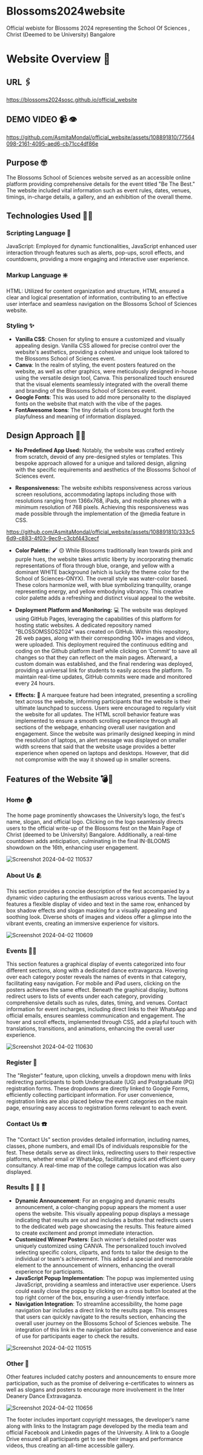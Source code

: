# Blossoms2024website
Official webiste for Blossoms 2024 representing the School Of Sciences , Christ (Deemed to be University) Bangalore


# Website Overview 👀

## URL 🖇️
https://blossoms2024sosc.github.io/official_website

## DEMO VIDEO 📹 👁️


https://github.com/AsmitaMondal/official_website/assets/108891810/77564098-2161-4095-aed6-cb71cc4df86e


## Purpose 🤓
The Blossoms School of Sciences website served as an accessible online platform providing comprehensive details for the event titled "Be The Best." The website included vital information such as event rules, dates, venues, timings, in-charge details, a gallery, and an exhibition of the overall theme.

## Technologies Used 👩‍💻
### Scripting Language 📜
JavaScript: Employed for dynamic functionalities, JavaScript enhanced user interaction through features such as alerts, pop-ups, scroll effects, and countdowns, providing a more engaging and interactive user experience.

### Markup Language ❇️
HTML: Utilized for content organization and structure, HTML ensured a clear and logical presentation of information, contributing to an effective user interface and seamless navigation on the Blossoms School of Sciences website.

### Styling ✨
- **Vanilla CSS**: Chosen for styling to ensure a customized and visually appealing design. Vanilla CSS allowed for precise control over the website's aesthetics, providing a cohesive and unique look tailored to the Blossoms School of Sciences event.
- **Canva**: In the realm of styling, the event posters featured on the website, as well as other graphics, were meticulously designed in-house using the versatile design tool, Canva. This personalized touch ensured that the visual elements seamlessly integrated with the overall theme and branding of the Blossoms School of Sciences event.
- **Google Fonts**: This was used to add more personality to the displayed fonts on the website that match with the vibe of the pages.
- **FontAwesome Icons**: The tiny details of icons brought forth the playfulness and meaning of information displayed.

## Design Approach 🎊🥸

- **No Predefined App Used:**
Notably, the website was crafted entirely from scratch, devoid of any pre-designed styles or templates. This bespoke approach allowed for a unique and tailored design, aligning with the specific requirements and aesthetics of the Blossoms School of Sciences event.

- **Responsiveness:**
The website exhibits responsiveness across various screen resolutions, accommodating laptops including those with resolutions ranging from 1366x768, iPads, and mobile phones with a minimum resolution of 768 pixels. Achieving this responsiveness was made possible through the implementation of the @media feature in CSS.


https://github.com/AsmitaMondal/official_website/assets/108891810/333c56d9-c883-4f03-9ec9-c3cbf443cecf



- **Color Palette:** 🖌️ 🟡
While Blossoms traditionally lean towards pink and purple hues, the website takes artistic liberty by incorporating thematic representations of flora through blue, orange, and yellow with a dominant WHITE background (which is luckily the theme color for the School of Sciences-ONYX). The overall style was water-color based. These colors harmonize well, with blue symbolizing tranquility, orange representing energy, and yellow embodying vibrancy. This creative color palette adds a refreshing and distinct visual appeal to the website.

- **Deployment Platform and Monitoring:** 💻
The website was deployed using GitHub Pages, leveraging the capabilities of this platform for hosting static websites. 
A dedicated repository named "BLOSSOMSSOS2024" was created on GitHub. Within this repository, 26 web pages, along with their corresponding 100+ images and videos, were uploaded. 
This deployment required the continuous editing and coding on the Github platform itself while clicking on ‘Commit’ to save all changes so that they can reflect on the main pages. 
Afterward, a custom domain was established, and the final rendering was deployed, providing a universal link for students to easily access the platform.
To maintain real-time updates, GitHub commits were made and monitored every 24 hours.

- **Effects:** 🎇
A marquee feature had been integrated, presenting a scrolling text across the website, informing participants that the website is their ultimate launchpad to success. Users were encouraged to regularly visit the website for all updates. The HTML scroll behavior feature was implemented to ensure a smooth scrolling experience through all sections of the webpage, enhancing overall user navigation and engagement.
Since the website was primarily designed keeping in mind the resolution of laptops, an alert message was displayed on smaller width screens that said that the website usage provides a better experience when opened on laptops and desktops. However, that did not compromise with the way it showed up in smaller screens.

## Features of the Website 💣🎠

### Home 🏠
The home page prominently showcases the University’s logo, the fest's name, slogan, and official logo. Clicking on the logo seamlessly directs users to the official write-up of the Blossoms fest on the Main Page of Christ (deemed to be University) Bangalore. Additionally, a real-time countdown adds anticipation, culminating in the final IN-BLOOMS showdown on the 16th, enhancing user engagement.

![Screenshot 2024-04-02 110537](https://github.com/AsmitaMondal/official_website/assets/108891810/369b548c-ff8a-4390-a47d-5381f27a24f1)

### About Us 🫂
This section provides a concise description of the fest accompanied by a dynamic video capturing the enthusiasm across various events. The layout features a flexible display of video and text in the same row, enhanced by box shadow effects and slogan masking for a visually appealing and soothing look. Diverse shots of images and videos offer a glimpse into the vibrant events, creating an immersive experience for visitors.


![Screenshot 2024-04-02 110609](https://github.com/AsmitaMondal/official_website/assets/108891810/a8742654-47d7-403c-97c5-e7f7b0c13b1c)


### Events 👯‍♀️
This section features a graphical display of events categorized into four different sections, along with a dedicated dance extravaganza. 
Hovering over each category poster reveals the names of events in that category, facilitating easy navigation. For mobile and iPad users, clicking on the posters achieves the same effect. 
Beneath the graphical display, buttons redirect users to lists of events under each category, providing comprehensive details such as rules, dates, timing, and venues. 
Contact information for event incharges, including direct links to their WhatsApp and official emails, ensures seamless communication and engagement. The hover and scroll effects, implemented through CSS, add a playful touch with translations, transitions, and animations, enhancing the overall user experience.


![Screenshot 2024-04-02 110630](https://github.com/AsmitaMondal/official_website/assets/108891810/e652c6eb-64ea-4a27-bef5-9955aa7e84c9)


### Register 📘
The "Register" feature, upon clicking, unveils a dropdown menu with links redirecting participants to both Undergraduate (UG) and Postgraduate (PG) registration forms. These dropdowns are directly linked to Google Forms, efficiently collecting participant information. For user convenience, registration links are also placed below the event categories on the main page, ensuring easy access to registration forms relevant to each event.

### Contact Us ☎️
The "Contact Us" section provides detailed information, including names, classes, phone numbers, and email IDs of individuals responsible for the fest. These details serve as direct links, redirecting users to their respective platforms, whether email or WhatsApp, facilitating quick and efficient query consultancy.
A real-time map of the college campus location was also displayed.


### Results 🥇 🥈 🥉
- **Dynamic Announcement**: For an engaging and dynamic results announcement, a color-changing popup appears the moment a user opens the website. This visually appealing popup displays a message indicating that results are out and includes a button that redirects users to the dedicated web page showcasing the results. This feature aimed to create excitement and prompt immediate interaction.
- **Customized Winner Posters**: Each winner's detailed poster was uniquely customized using CANVA. The personalized touch involved selecting specific colors, cliparts, and fonts to tailor the design to the individual or team's achievement. This added a special and memorable element to the announcement of winners, enhancing the overall experience for participants.
- **JavaScript Popup Implementation**: The popup was implemented using JavaScript, providing a seamless and interactive user experience. Users could easily close the popup by clicking on a cross button located at the top right corner of the box, ensuring a user-friendly interface.
- **Navigation Integration**: To streamline accessibility, the home page navigation bar includes a direct link to the results page. This ensures that users can quickly navigate to the results section, enhancing the overall user journey on the Blossoms School of Sciences website. The integration of this link in the navigation bar added convenience and ease of use for participants eager to check the results.


![Screenshot 2024-04-02 110515](https://github.com/AsmitaMondal/official_website/assets/108891810/d34cc7a4-3376-4357-85c1-383ad0cab999)



### Other 🤔
Other features included catchy posters and announcements to ensure more participation, such as the promise of delivering e-certificates to winners as well as slogans and posters to encourage more involvement in the Inter Deanery Dance Extravaganza.

![Screenshot 2024-04-02 110656](https://github.com/AsmitaMondal/official_website/assets/108891810/2f38eada-cd8e-4a62-92d6-71ade63a1279)

The footer includes important copyright messages, the developer’s name along with links to the Instagram page developed by the media team and official Facebook and Linkedin pages of the University.
A link to a Google Drive ensured all participants get to see their images and performance videos, thus creating an all-time accessible gallery.


















